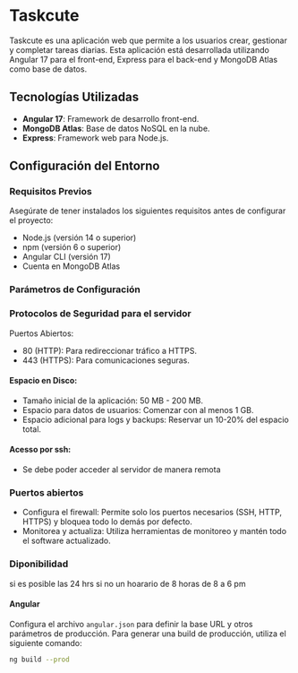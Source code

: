 # Taskcute

Taskcute es una aplicación web que permite a los usuarios crear, gestionar y completar tareas diarias. Esta aplicación está desarrollada utilizando Angular 17 para el front-end, Express para el back-end y MongoDB Atlas como base de datos.

## Tecnologías Utilizadas

- **Angular 17**: Framework de desarrollo front-end.
- **MongoDB Atlas**: Base de datos NoSQL en la nube.
- **Express**: Framework web para Node.js.

## Configuración del Entorno

### Requisitos Previos

Asegúrate de tener instalados los siguientes requisitos antes de configurar el proyecto:

- Node.js (versión 14 o superior)
- npm (versión 6 o superior)
- Angular CLI (versión 17)
- Cuenta en MongoDB Atlas

### Parámetros de Configuración

### Protocolos de Seguridad para el servidor
Puertos Abiertos:

- 80 (HTTP): Para redireccionar tráfico a HTTPS.
- 443 (HTTPS): Para comunicaciones seguras.
  
#### Espacio en Disco:

- Tamaño inicial de la aplicación: 50 MB - 200 MB.
- Espacio para datos de usuarios: Comenzar con al menos 1 GB.
- Espacio adicional para logs y backups: Reservar un 10-20% del espacio total.

#### Acesso por ssh:
- Se debe poder acceder al servidor de manera remota
### Puertos abiertos 
- Configura el firewall: Permite solo los puertos necesarios (SSH, HTTP, HTTPS) y bloquea todo lo demás por defecto.
- Monitorea y actualiza: Utiliza herramientas de monitoreo y mantén todo el software actualizado.

### Diponibilidad 
si es posible las 24 hrs si no un hoarario de 8 horas de 8 a 6 pm 
#### Angular

Configura el archivo `angular.json` para definir la base URL y otros parámetros de producción. Para generar una build de producción, utiliza el siguiente comando:

```sh
ng build --prod

